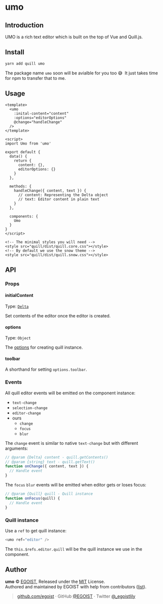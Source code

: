 
# umo

## Introduction

UMO is a rich text editor which is built on the top of Vue and Quill.js.

## Install

```bash
yarn add quill umo
```

The package name `umo` soon will be avialble for you too 😅&nbsp; It just takes time for npm to transfer that to me.

## Usage

```vue
<template>
  <umo 
    :inital-content="content" 
    :options="editorOptions" 
    @change="handleChange"
  />
</template>

<script>
import Umo from 'umo'

export default {
  data() {
    return {
      content: {},
      editorOptions: {}
    }
  },

  methods: {
    handleChange({ content, text }) {
      // content: Representing the Delta object
      // text: Editor content in plain text
    }
  },

  components: {
    Umo
  }
}
</script>

<!-- The minimal styles you will need -->
<style src="quill/dist/quill.core.css"></style>
<!-- By default we use the snow theme -->
<style src="quill/dist/quill.snow.css"></style>
```

## API

### Props

#### initialContent

Type: [`Delta`](https://quilljs.com/docs/delta/)

Set contents of the editor once the editor is created.

#### options

Type: `Object`

The [options](https://quilljs.com/docs/configuration/#options) for creating quill instance.

#### toolbar

A shorthand for setting `options.toolbar`.

### Events

All quill editor events will be emitted on the component instance:

- `text-change`
- `selection-change`
- `editor-change`
- ours
  - `change`
  - `focus`
  - `blur`

The `change` event is similar to native `text-change` but with different arguments:

```js
// @param {Delta} content - quill.getContents()
// @param {string} text - quill.getText()
function onChange({ content, text }) {
  // Handle event
}
```

The `focus` `blur` events will be emitted when editor gets or loses focus:

```js
// @param {Quill} quill - Quill instance
function onFocus(quill) {
  // Handle event
}
```

### Quill instance

Use a `ref` to get quill instance:

```js
<umo ref="editor" />
```

The `this.$refs.editor.quill` will be the quill instance we use in the component.


## Author

**umo** © [EGOIST](https://github.com/egoist), Released under the [MIT](https://github.com/egoist/umo/blob/master/LICENSE) License.<br>
Authored and maintained by EGOIST with help from contributors ([list](https://github.com/egoist/umo/contributors)).

> [github.com/egoist](https://github.com/egoist) · GitHub [@EGOIST](https://github.com/egoist) · Twitter [@_egoistlily](https://twitter.com/_egoistlily)
